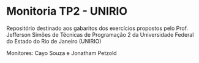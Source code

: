 # Monitoria TP2 - UNIRIO

Repositório destinado aos gabaritos dos exercícios propostos pelo Prof. Jefferson Simões de Técnicas de Programação 2 da Universidade Federal do Estado do Rio de Janeiro (UNIRIO)

Monitores: Cayo Souza e Jonatham Petzold
